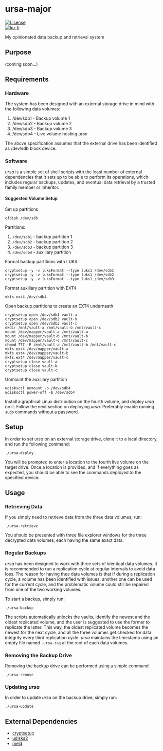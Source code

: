 # ursa-major

[![License](https://img.shields.io/github/license/myTerminal/see-link.svg)](https://opensource.org/licenses/MIT)  
[![ko-fi](https://ko-fi.com/img/githubbutton_sm.svg)](https://ko-fi.com/Y8Y5E5GL7)

My opinionated data backup and retrieval system

## Purpose

(coming soon...)

## Requirements

### Hardware

The system has been designed with an external storage drive in mind with the following data volumes:

1. /dev/sdb1 - Backup volume 1
2. /dev/sdb2 - Backup volume 2
3. /dev/sdb3 - Backup volume 3
4. /dev/sdb4 - Live volume hosting *ursa*

The above specification assumes that the external drive has been identified as /dev/sdb block device.

### Software

*ursa* is a simple set of shell scripts with the least number of external dependencies that it sets up to be able to perform its operations, which includes regular backups, updates, and eventual data retrieval by a trusted family member or inheritor.

#### Suggested Volume Setup

Set up partitions

    cfdisk /dev/sdb

Partitions:

1. `/dev/sdb1` - backup partition 1
2. `/dev/sdb2` - backup partition 2
3. `/dev/sdb3` - backup partition 3
4. `/dev/sdb4` - auxiliary partition

Format backup partitions with LUKS

    cryptsetup -y -v luksFormat --type luks1 /dev/sdb1
    cryptsetup -y -v luksFormat --type luks1 /dev/sdb2
    cryptsetup -y -v luksFormat --type luks1 /dev/sdb3

Format auxiliary partition with EXT4

    mkfs.ext4 /dev/sdb4

Open backup partitions to create an EXT4 underneath

    cryptsetup open /dev/sdb1 vault-a
    cryptsetup open /dev/sdb2 vault-b
    cryptsetup open /dev/sdb3 vault-c
    mkdir /mnt/vault-a /mnt/vault-b /mnt/vault-c
    mount /dev/mapper/vault-a /mnt/vault-a
    mount /dev/mapper/vault-b /mnt/vault-b
    mount /dev/mapper/vault-c /mnt/vault-c
    chmod 777 -R /mnt/vault-a /mnt/vault-b /mnt/vault-c
    mkfs.ext4 /dev/mapper/vault-a
    mkfs.ext4 /dev/mapper/vault-b
    mkfs.ext4 /dev/mapper/vault-c
    cryptsetup close vault-a
    cryptsetup close vault-b
    cryptsetup close vault-c

Unmount the auxiliary partition

    udisksctl unmount -b /dev/sdb4
    udisksctl power-off -b /dev/sdb4

Install a graphical Linux distribution on the fourth volume, and deploy *ursa* on it. Follow the next section on deploying *ursa*. Preferably enable running `sudo` commands without a password.

## Setup

In order to set *ursa* on an external storage drive, clone it to a local directory, and run the following command:

    ./ursa-deploy

You will be prompted to enter a location to the fourth live volume on the target drive. Once a location is provided, and if everything goes as expected, you should be able to see the commands deployed to the specified device.

## Usage

### Retrieving Data

If you simply need to retrieve data from the three data volumes, run:

    ./ursa-retrieve

You should be presented with three file explorer windows for the three decrypted data volumes, each having the same exact data. 

### Regular Backups

*ursa* has been designed to work with three sets of identical data volumes. It is recommended to run a replication cycle at regular intervals to avoid data loss. The reason for having thee data volumes is that if during a replication cycle, a volume has been identified with issues, another one can be used for the current cycle, and the problematic volume could still be repaired from one of the two working volumes.

To start a backup, simply run:

    ./ursa-backup

The scripts automatically unlocks the vaults, identify the newest and the oldest replicated volume, and the user is suggested to use the former to replicate the latter. This way, the oldest replicated volume becomes the newest for the next cycle, and all the three volumes get checked for data integrity every third replication cycle. *ursa* maintains the timestamp using an empty file named `.ursa-tag` at the root of each data volumes.

### Removing the Backup Drive

Removing the backup drive can be performed using a simple command:

    ./ursa-remove

### Updating *ursa*

In order to update *ursa* on the backup drive, simply run:

    ./ursa-update

## External Dependencies

- [cryptsetup](https://gitlab.com/cryptsetup/cryptsetup)
- [udisks2](https://www.freedesktop.org/wiki/Software/udisks)
- [meld](https://meldmerge.org)
